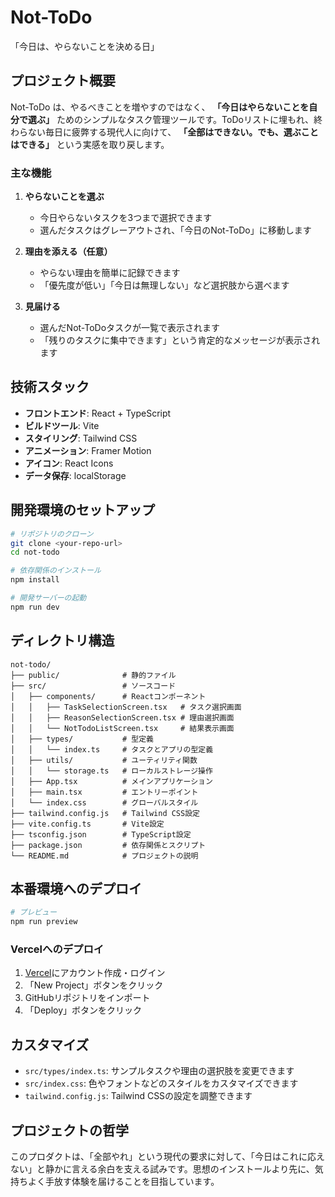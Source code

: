 # Not-ToDo

「今日は、やらないことを決める日」

## プロジェクト概要

Not-ToDo は、やるべきことを増やすのではなく、 **「今日はやらないことを自分で選ぶ」** ためのシンプルなタスク管理ツールです。ToDoリストに埋もれ、終わらない毎日に疲弊する現代人に向けて、 **「全部はできない。でも、選ぶことはできる」** という実感を取り戻します。

### 主な機能

1. **やらないことを選ぶ**
   - 今日やらないタスクを3つまで選択できます
   - 選んだタスクはグレーアウトされ、「今日のNot-ToDo」に移動します

2. **理由を添える（任意）**
   - やらない理由を簡単に記録できます
   - 「優先度が低い」「今日は無理しない」など選択肢から選べます

3. **見届ける**
   - 選んだNot-ToDoタスクが一覧で表示されます
   - 「残りのタスクに集中できます」という肯定的なメッセージが表示されます

## 技術スタック

- **フロントエンド**: React + TypeScript
- **ビルドツール**: Vite
- **スタイリング**: Tailwind CSS
- **アニメーション**: Framer Motion
- **アイコン**: React Icons
- **データ保存**: localStorage

## 開発環境のセットアップ

```bash
# リポジトリのクローン
git clone <your-repo-url>
cd not-todo

# 依存関係のインストール
npm install

# 開発サーバーの起動
npm run dev
```

## ディレクトリ構造

```
not-todo/
├── public/              # 静的ファイル
├── src/                 # ソースコード
│   ├── components/      # Reactコンポーネント
│   │   ├── TaskSelectionScreen.tsx   # タスク選択画面
│   │   ├── ReasonSelectionScreen.tsx # 理由選択画面
│   │   └── NotTodoListScreen.tsx     # 結果表示画面
│   ├── types/           # 型定義
│   │   └── index.ts     # タスクとアプリの型定義
│   ├── utils/           # ユーティリティ関数
│   │   └── storage.ts   # ローカルストレージ操作
│   ├── App.tsx          # メインアプリケーション
│   ├── main.tsx         # エントリーポイント
│   └── index.css        # グローバルスタイル
├── tailwind.config.js   # Tailwind CSS設定
├── vite.config.ts       # Vite設定
├── tsconfig.json        # TypeScript設定
├── package.json         # 依存関係とスクリプト
└── README.md            # プロジェクトの説明
```

## 本番環境へのデプロイ

```bash
# プレビュー
npm run preview
```

### Vercelへのデプロイ

1. [Vercel](https://vercel.com/)にアカウント作成・ログイン
2. 「New Project」ボタンをクリック
3. GitHubリポジトリをインポート
4. 「Deploy」ボタンをクリック

## カスタマイズ

- `src/types/index.ts`: サンプルタスクや理由の選択肢を変更できます
- `src/index.css`: 色やフォントなどのスタイルをカスタマイズできます
- `tailwind.config.js`: Tailwind CSSの設定を調整できます

## プロジェクトの哲学

このプロダクトは、「全部やれ」という現代の要求に対して、「今日はこれに応えない」と静かに言える余白を支える試みです。思想のインストールより先に、気持ちよく手放す体験を届けることを目指しています。
